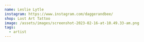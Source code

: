 ```yaml
---
name: Leslie Lytle
instagram: https://www.instagram.com/daggerandbee/
shop: Lost Art Tattoo
image: /assets/images/screenshot-2023-02-16-at-10.49.33-am.png
tags:
  - artist
---
```

